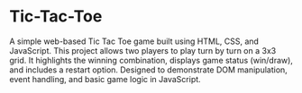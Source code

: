 # Tic-Tac-Toe
A simple web-based Tic Tac Toe game built using HTML, CSS, and JavaScript. This project allows two players to play turn by turn on a 3x3 grid. It highlights the winning combination, displays game status (win/draw), and includes a restart option. Designed to demonstrate DOM manipulation, event handling, and basic game logic in JavaScript.
